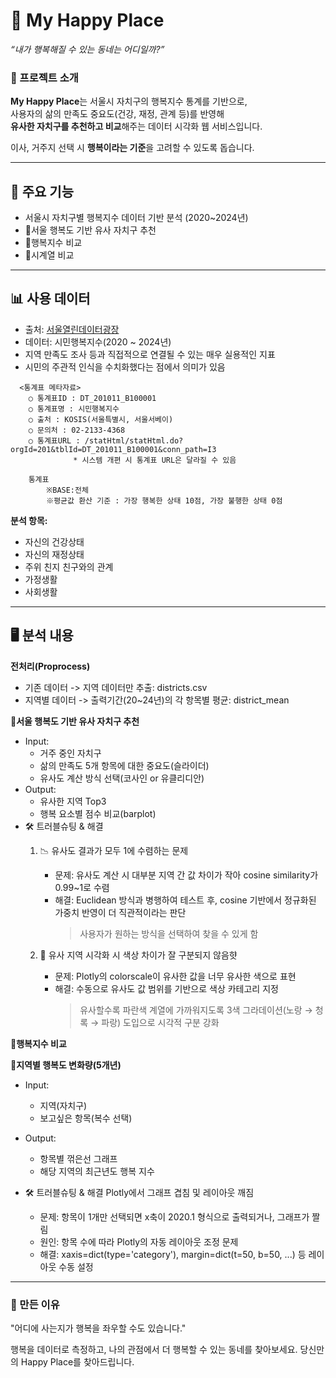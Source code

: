# 🏡 My Happy Place  
_“내가 행복해질 수 있는 동네는 어디일까?”_

### 📌 프로젝트 소개
**My Happy Place**는 서울시 자치구의 행복지수 통계를 기반으로,  
사용자의 삶의 만족도 중요도(건강, 재정, 관계 등)를 반영해  
**유사한 자치구를 추천하고 비교**해주는 데이터 시각화 웹 서비스입니다.

이사, 거주지 선택 시 **행복이라는 기준**을 고려할 수 있도록 돕습니다.

---

## 🎯 주요 기능
- 서울시 자치구별 행복지수 데이터 기반 분석 (2020~2024년)
- 📍서울 행복도 기반 유사 자치구 추천
- 📍행복지수 비교
- 📍시계열 비교

---

## 📊 사용 데이터
- 출처: [서울열린데이터광장](https://data.seoul.go.kr)
- 데이터: 시민행복지수(2020 ~ 2024년)
- 지역 만족도 조사 등과 직접적으로 연결될 수 있는 매우 실용적인 지표
- 시민의 주관적 인식을 수치화했다는 점에서 의미가 있음
```
  <통계표 메타자료>
    ○ 통계표ID : DT_201011_B100001
    ○ 통계표명 : 시민행복지수
    ○ 출처 : KOSIS(서울특별시, 서울서베이)
    ○ 문의처 : 02-2133-4368
    ○ 통계표URL : /statHtml/statHtml.do?orgId=201&tblId=DT_201011_B100001&conn_path=I3
              * 시스템 개편 시 통계표 URL은 달라질 수 있음

    통계표
        ※BASE:전체
        ※평균값 환산 기준 : 가장 행복한 상태 10점, 가장 불행한 상태 0점
```


**분석 항목:**
- 자신의 건강상태  
- 자신의 재정상태  
- 주위 친지 친구와의 관계  
- 가정생활  
- 사회생활
---
## 🖥️ 분석 내용

**전처리(Proprocess)**
- 기존 데이터 -> 지역 데이터만 추출: districts.csv
- 지역별 데이터 -> 출력기간(20~24년)의 각 항목별 평균: district_mean

**📍서울 행복도 기반 유사 자치구 추천**
- Input:
    - 거주 중인 자치구
    - 삶의 만족도 5개 항목에 대한 중요도(슬라이더)
    - 유사도 계산 방식 선택(코사인 or 유클리디안)
- Output:
    - 유사한 지역 Top3
    - 행복 요소별 점수 비교(barplot)
- 🛠️ 트러블슈팅 & 해결
    1. 📉 유사도 결과가 모두 1에 수렴하는 문제
        - 문제: 유사도 계산 시 대부분 지역 간 값 차이가 작아 cosine similarity가 0.99~1로 수렴
        - 해결: Euclidean 방식과 병행하여 테스트 후, cosine 기반에서 정규화된 가중치 반영이 더 직관적이라는 판단
            > 사용자가 원하는 방식을 선택하여 찾을 수 있게 함

    2. 🎨 유사 지역 시각화 시 색상 차이가 잘 구분되지 않음햣
        - 문제: Plotly의 colorscale이 유사한 값을 너무 유사한 색으로 표현
        - 해결: 수동으로 유사도 값 범위를 기반으로 색상 카테고리 지정
            > 유사할수록 파란색 계열에 가까워지도록 3색 그라데이션(노랑 → 청록 → 파랑) 도입으로 시각적 구분 강화

**📍행복지수 비교**



**📍지역별 행복도 변화량(5개년)**
- Input:
    - 지역(자치구)
    - 보고싶은 항목(복수 선택)

- Output:
    - 항목별 꺾은선 그래프
    - 해당 지역의 최근년도 행복 지수
- 🛠️ 트러블슈팅 & 해결
  Plotly에서 그래프 겹침 및 레이아웃 깨짐
    - 문제: 항목이 1개만 선택되면 x축이 2020.1 형식으로 출력되거나, 그래프가 짤림
    - 원인: 항목 수에 따라 Plotly의 자동 레이아웃 조정 문제
    - 해결: xaxis=dict(type='category'), margin=dict(t=50, b=50, ...) 등 레이아웃 수동 설정




---

### 🙏 만든 이유
"어디에 사는지가 행복을 좌우할 수도 있습니다."

행복을 데이터로 측정하고, 나의 관점에서 더 행복할 수 있는 동네를 찾아보세요.
당신만의 Happy Place를 찾아드립니다.
